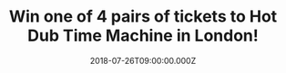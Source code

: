 ---
campaign-uuid: "c-1aab82fa-94ac-4ea7-948e-5d4b7919fc09"
type: "Competition"
category: "Tickets"
date: "2018-07-26T09:00:00.000Z"
end-date: "2018-08-04T23:59:00.000Z"
disable-form: false
is_promoted: true
has_entry_page: true
title: "Win one of 4 pairs of tickets to Hot Dub Time Machine in London!"
competition-description: "<p>NME AAA members get ready: the World’s First Time Travelling\
  \ DJ, a global festival smash-hit and the Best Party Ever is here! and  of course,\
  \ we want to take YOU there! Yes, we are talking about Hot Dub Time Machine!</p>\r\
  \n<p>We have in our hands 4 pairs of tickets for 4 lucky NME AAA members to win\
  \ and attend the musical phenomenon that’s taking over club nights worldwide on\
  \ Saturday 11th of August at the O2 Academy Brixton in London.</p>\r\n<p>Want to\
  \ come along with us? Click below for a chance to win!</p>"
hero-header: "Win one of 4 pairs of tickets to Hot Dub Time Machine in London!"
terms-confirmation: "N/A"
banner-img: "https://assets.expresslyapp.com/asset-3e1c9923-c0cd-45f7-8daa-c71b95c96398.jpg"
logo-left-href: "http://hotdubtimemachine.com"
logo-left-image: "https://assets.expresslyapp.com/asset-ee428cf0-d8cf-4917-8688-061e52ee41ea.jpg"
logo-left-title: "Hot Dub"
bg-image-hero: "https://assets.expresslyapp.com/asset-08d3a166-2609-4186-99cd-652a32c36862.jpg"
bg-image-first: "https://assets.expresslyapp.com/asset-1e667509-7c1d-4207-a4fc-d43b0d5b3625.jpg"
bg-image-second: "https://assets.expresslyapp.com/asset-15c1442b-b7aa-4a56-9993-cd7b0cdfe582.jpg"
bg-image-third: "https://assets.expresslyapp.com/asset-7bd1ed6f-bff3-4e63-a2d3-a77e979042ad.jpg"
section1-content: "<p>Since first launching his time-travelling, ‘dance-through-the-decades’\
  \ audio-visual party concept in 2011, Sydney’s Tom Loud, otherwise known as Hot\
  \ Dub Time Machine has grown his project into an absolute monster.</p>\r\n<p>This\
  \ Australian DJ who showcases songs from every decade and genre of music, weaving\
  \ it into one expansive, electrifying, music history lesson has been welcomed by\
  \ international audiences with open arms; with a phenomenal 200,000 tickets already\
  \ sold worldwide!</p>"
section2-content: "<p>Hot Dub has broken dance floors at sold-out shows all over the\
  \ globe, along with festival slots at Coachella, Reading and Leeds Festival, T in\
  \ the Park, Splendour in the Grass and plenty more.</p> <p>DJ Tom Loud plays songs\
  \ in “strict” chronological order, mixing and mashing visuals and audio live from\
  \ vinyl turntables. It’s every song you love presented in a whole new way. It’s\
  \ the Best. Party. Ever!</p>"
section3-content: "<p>If you want to be there now, what are you waiting for? Enter\
  \ the form below and you could be going to the best party of your life: Hot Dub\
  \ Time Machine in London on August 11th! Thanks to NME AAA!</p>\r\n<p>Good luck!</p>"
entry-title: "Win one of 4 pairs of tickets to Hot Dub Time Machine in London!"
entry-content: "Enter the draw to win one of 4 pairs of tickets to Hot Dub Time Machine\
  \ in London by completing the form below before 23:59 on 4th of August 2018."
has-winner: false
prize-description: "One of 4 pairs of tickets to Hot Dub Time Machine in London."
prize-restrictions: "Winner is responsible for any transport costs to/from the event."
special-conditions: "Multiple entries are allowed up to one every day."
---